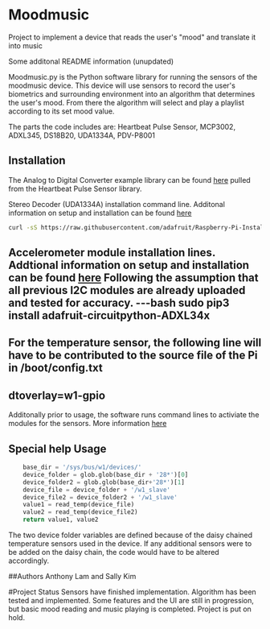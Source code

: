 # Moodmusic
Project to implement a device that reads the user's "mood" and translate it into music


Some additonal README information (unupdated)

Moodmusic.py is the Python software library for running the sensors of the moodmusic device.
This device will use sensors to record the user's biometrics and surrounding environment into
an algorithm that determines the user's mood. From there the algorithm will select and play a
playlist according to its set mood value. 

The parts the code includes are: Heartbeat Pulse Sensor, MCP3002, ADXL345, DS18B20, UDA1334A, PDV-P8001


## Installation

The Analog to Digital Converter example library can be found [here](https://github.com/tutRPi/Raspberry-Pi-Heartbeat-Pulse-Sensor/blob/master/MCP3008.py) 
pulled from the Heartbeat Pulse Sensor library.

Stereo Decoder (UDA1334A) installation command line. Additonal information on setup and installation can be found [here](https://learn.adafruit.com/adafruit-i2s-stereo-decoder-uda1334a/raspberry-pi-usage)

```bash
curl -sS https://raw.githubusercontent.com/adafruit/Raspberry-Pi-Installer-Scripts/master/i2samp.sh | bash
```
Accelerometer module installation lines. Addtional information on setup and installation can be found [here](https://pimylifeup.com/raspberry-pi-accelerometer-adxl345/)
Following the assumption that all previous I2C modules are already uploaded and tested for accuracy.
---bash
sudo pip3 install adafruit-circuitpython-ADXL34x
---

For the temperature sensor, the following line will have to be contributed to the source file of the Pi in /boot/config.txt
---
dtoverlay=w1-gpio
---
Additonally prior to usage, the software runs command lines to activiate the modules for the sensors. More information [here](https://blog.oddbit.com/post/2018-03-27-multiple-1-wire-buses-on-the-/)


## Special help Usage

```python
    base_dir = '/sys/bus/w1/devices/'
    device_folder = glob.glob(base_dir + '28*')[0]
    device_folder2 = glob.glob(base_dir+'28*')[1]
    device_file = device_folder + '/w1_slave'
    device_file2 = device_folder2 + '/w1_slave'
    value1 = read_temp(device_file)
    value2 = read_temp(device_file2)
    return value1, value2
```
The two device folder variables are defined because of the daisy chained temperature sensors used in the device.
If any additional sensors were to be added on the daisy chain, the code would have to be altered accordingly.


##Authors
Anthony Lam and Sally Kim


#Project Status
Sensors have finished implementation. Algorithm has been tested and implemented. Some features and the UI are still in progression, but basic mood reading and music playing is completed. Project is put on hold. 
